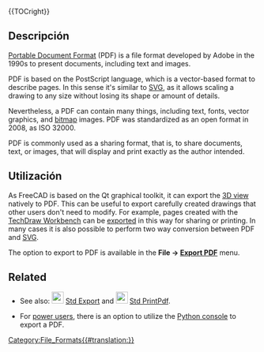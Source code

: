 


{{TOCright}}

## Descripción

[Portable Document Format](https://en.wikipedia.org/wiki/PDF) (PDF) is a file format developed by Adobe in the 1990s to present documents, including text and images.

PDF is based on the PostScript language, which is a vector-based format to describe pages. In this sense it\'s similar to [SVG](SVG.md), as it allows scaling a drawing to any size without losing its shape or amount of details.

Nevertheless, a PDF can contain many things, including text, fonts, vector graphics, and [bitmap](bitmap.md) images. PDF was standardized as an open format in 2008, as ISO 32000.

PDF is commonly used as a sharing format, that is, to share documents, text, or images, that will display and print exactly as the author intended.

## Utilización

As FreeCAD is based on the Qt graphical toolkit, it can export the [3D view](3D_view.md) natively to PDF. This can be useful to export carefully created drawings that other users don\'t need to modify. For example, pages created with the [TechDraw Workbench](TechDraw_Workbench.md) can be [exported](Std_Export.md) in this way for sharing or printing. In many cases it is also possible to perform two way conversion between PDF and [SVG](SVG.md).

The option to export to PDF is available in the **File → [Export PDF](Std_Export.md)** menu.

## Related

-   See also: <img alt="" src=images/Std_Export.svg  style="width:24px;"> [Std Export](Std_Export.md) and <img alt="" src=images/Std_PrintPdf.svg  style="width:24px;"> [Std PrintPdf](Std_PrintPdf.md).

-   For [power users](Power_users_hub.md), there is an option to utilize the [Python console](Python_console.md) to export a PDF.




[Category:File\_Formats{{\#translation:}}](Category:File_Formats.md)
